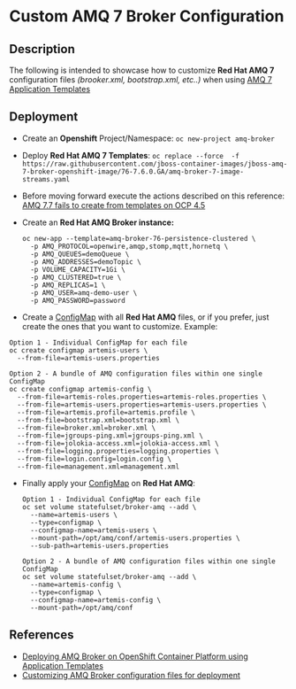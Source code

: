 # Custom AMQ 7 Broker Configuration

## Description

The following is intended to showcase how to customize **Red Hat AMQ 7** configuration files *(brooker.xml, bootstrap.xml, etc..)* when using [AMQ 7 Application Templates](https://access.redhat.com/documentation/en-us/red_hat_amq/7.6/html-single/deploying_amq_broker_on_openshift/index#deploying_broker-on-ocp-using-templates_broker-ocp)

## Deployment

* Create an **Openshift** Project/Namespace: `oc new-project amq-broker`

* Deploy **Red Hat AMQ 7 Templates**: `oc replace --force  -f https://raw.githubusercontent.com/jboss-container-images/jboss-amq-7-broker-openshift-image/76-7.6.0.GA/amq-broker-7-image-streams.yaml`

* Before moving forward execute the actions described on this reference: [AMQ 7.7 fails to create from templates on OCP 4.5](https://access.redhat.com/solutions/5507671)

* Create an **Red Hat AMQ Broker instance:**

  ```
  oc new-app --template=amq-broker-76-persistence-clustered \
    -p AMQ_PROTOCOL=openwire,amqp,stomp,mqtt,hornetq \
    -p AMQ_QUEUES=demoQueue \
    -p AMQ_ADDRESSES=demoTopic \
    -p VOLUME_CAPACITY=1Gi \
    -p AMQ_CLUSTERED=true \
    -p AMQ_REPLICAS=1 \
    -p AMQ_USER=amq-demo-user \
    -p AMQ_PASSWORD=password
  ```
  
 * Create a [ConfigMap](https://kubernetes.io/docs/concepts/configuration/configmap/) with all **Red Hat AMQ** files, or if you prefer, just create the ones that you want to customize. Example:

  ```
  Option 1 - Individual ConfigMap for each file
  oc create configmap artemis-users \
    --from-file=artemis-users.properties

  Option 2 - A bundle of AMQ configuration files within one single ConfigMap
  oc create configmap artemis-config \
    --from-file=artemis-roles.properties=artemis-roles.properties \
    --from-file=artemis-users.properties=artemis-users.properties \
    --from-file=artemis.profile=artemis.profile \
    --from-file=bootstrap.xml=bootstrap.xml \
    --from-file=broker.xml=broker.xml \
    --from-file=jgroups-ping.xml=jgroups-ping.xml \
    --from-file=jolokia-access.xml=jolokia-access.xml \
    --from-file=logging.properties=logging.properties \
    --from-file=login.config=login.config \
    --from-file=management.xml=management.xml
  ```
  
* Finally apply your [ConfigMap](https://kubernetes.io/docs/concepts/configuration/configmap/) on **Red Hat AMQ**:

  ```
  Option 1 - Individual ConfigMap for each file
  oc set volume statefulset/broker-amq --add \
    --name=artemis-users \
    --type=configmap \
    --configmap-name=artemis-users \
    --mount-path=/opt/amq/conf/artemis-users.properties \
    --sub-path=artemis-users.properties
  
  Option 2 - A bundle of AMQ configuration files within one single ConfigMap
  oc set volume statefulset/broker-amq --add \
    --name=artemis-config \
    --type=configmap \
    --configmap-name=artemis-config \
    --mount-path=/opt/amq/conf
  ```
  
## References
  
- [Deploying AMQ Broker on OpenShift Container Platform using Application Templates](https://access.redhat.com/documentation/en-us/red_hat_amq/7.6/html-single/deploying_amq_broker_on_openshift/index#deploying_broker-on-ocp-using-templates_broker-ocp)
- [Customizing AMQ Broker configuration files for deployment](https://access.redhat.com/documentation/en-us/red_hat_amq/7.6/html-single/deploying_amq_broker_on_openshift/index#proc_br-custom-broker-config-deploy_broker-ocp)
